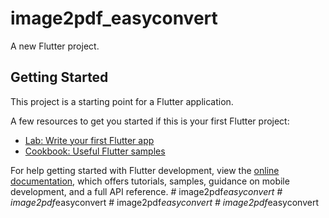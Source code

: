 # image2pdf_easyconvert

A new Flutter project.

## Getting Started

This project is a starting point for a Flutter application.

A few resources to get you started if this is your first Flutter project:

- [Lab: Write your first Flutter app](https://docs.flutter.dev/get-started/codelab)
- [Cookbook: Useful Flutter samples](https://docs.flutter.dev/cookbook)

For help getting started with Flutter development, view the
[online documentation](https://docs.flutter.dev/), which offers tutorials,
samples, guidance on mobile development, and a full API reference.
#   i m a g e 2 p d f _ e a s y c o n v e r t  
 #   i m a g e 2 p d f _ e a s y c o n v e r t  
 #   i m a g e 2 p d f _ e a s y c o n v e r t  
 #   i m a g e 2 p d f _ e a s y c o n v e r t  
 